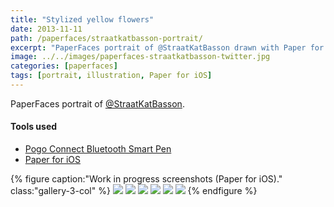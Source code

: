 ```yaml
---
title: "Stylized yellow flowers"
date: 2013-11-11
path: /paperfaces/straatkatbasson-portrait/
excerpt: "PaperFaces portrait of @StraatKatBasson drawn with Paper for iOS on an iPad."
image: ../../images/paperfaces-straatkatbasson-twitter.jpg
categories: [paperfaces]
tags: [portrait, illustration, Paper for iOS]
---
```


PaperFaces portrait of [@StraatKatBasson](https://twitter.com/StraatKatBasson).

#### Tools used

- [Pogo Connect Bluetooth Smart Pen](https://www.amazon.com/gp/product/B009K448L4/ref=as_li_ss_tl?ie=UTF8&camp=1789&creative=390957&creativeASIN=B009K448L4&linkCode=as2&tag=mademist-20)
- [Paper for iOS](https://paper.bywetransfer.com/)

{% figure caption:"Work in progress screenshots (Paper for iOS)." class:"gallery-3-col" %}
[![](../../images/paperfaces-straatkatbasson-process-1-600.jpg)](../../images/paperfaces-straatkatbasson-process-1-lg.jpg)
[![](../../images/paperfaces-straatkatbasson-process-2-600.jpg)](../../images/paperfaces-straatkatbasson-process-2-lg.jpg)
[![](../../images/paperfaces-straatkatbasson-process-3-600.jpg)](../../images/paperfaces-straatkatbasson-process-3-lg.jpg)
[![](../../images/paperfaces-straatkatbasson-process-4-600.jpg)](../../images/paperfaces-straatkatbasson-process-4-lg.jpg)
[![](../../images/paperfaces-straatkatbasson-process-5-600.jpg)](../../images/paperfaces-straatkatbasson-process-5-lg.jpg)
[![](../../images/paperfaces-straatkatbasson-process-6-600.jpg)](../../images/paperfaces-straatkatbasson-process-6-lg.jpg)
{% endfigure %}
